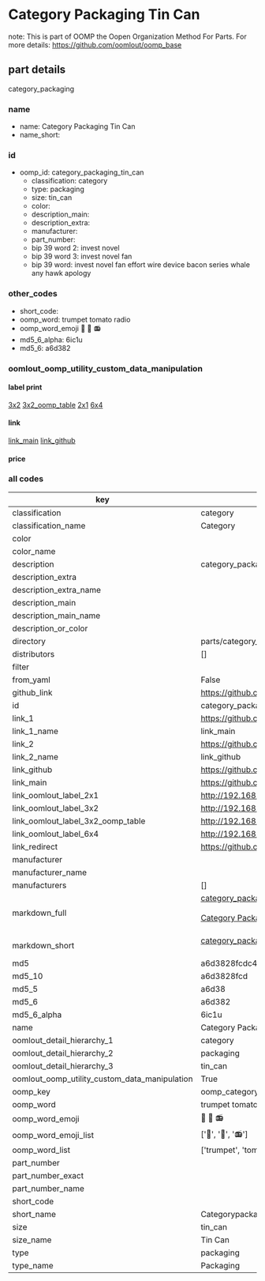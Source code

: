 # Category Packaging Tin Can  

note: This is part of OOMP the Oopen Organization Method For Parts. For more details: https://github.com/oomlout/oomp_base

##  part details
  



category_packaging



### name
* name: Category Packaging Tin Can
* name_short: 
### id
* oomp_id: category_packaging_tin_can
  * classification: category
  * type: packaging
  * size: tin_can
  * color: 
  * description_main: 
  * description_extra: 
  * manufacturer: 
  * part_number: 
  * bip 39 word 2: invest novel
  * bip 39 word 3: invest novel fan
  * bip 39 word: invest novel fan effort wire device bacon series whale any hawk apology

### other_codes
* short_code: 
* oomp_word: trumpet tomato radio
* oomp_word_emoji :trumpet: :tomato: :radio:
* md5_6_alpha: 6ic1u
* md5_6: a6d382






### oomlout_oomp_utility_custom_data_manipulation
#### label print
[3x2](http://192.168.1.245:1112/?label=oomp%206ic1u)
[3x2_oomp_table](http://192.168.1.108:1112/?label=oomp%206ic1u)
[2x1](http://192.168.1.242:1112/?label=oomp%206ic1u)
[6x4](http://192.168.1.55:1112/?label=oomp%206ic1u)    

#### link

[link_main](https://github.com/oomlout/oomlout_oomp_version_1_messy/tree/main/parts/category_packaging_tin_can) [link_github](https://github.com/oomlout/oomlout_oomp_version_1_messy/tree/main/parts/category_packaging_tin_can)                             

#### price







### all codes 
| key | value |  
| --- | --- |  
| classification | category |  
| classification_name | Category |  
| color |  |  
| color_name |  |  
| description | category_packaging |  
| description_extra |  |  
| description_extra_name |  |  
| description_main |  |  
| description_main_name |  |  
| description_or_color |   |  
| directory | parts/category_packaging_tin_can |  
| distributors | [] |  
| filter |  |  
| from_yaml | False |  
| github_link | https://github.com/oomlout/oomlout_oomp_part_src/tree/main/parts/category_packaging_tin_can |  
| id | category_packaging_tin_can |  
| link_1 | https://github.com/oomlout/oomlout_oomp_version_1_messy/tree/main/parts/category_packaging_tin_can |  
| link_1_name | link_main |  
| link_2 | https://github.com/oomlout/oomlout_oomp_version_1_messy/tree/main/parts/category_packaging_tin_can |  
| link_2_name | link_github |  
| link_github | https://github.com/oomlout/oomlout_oomp_version_1_messy/tree/main/parts/category_packaging_tin_can |  
| link_main | https://github.com/oomlout/oomlout_oomp_version_1_messy/tree/main/parts/category_packaging_tin_can |  
| link_oomlout_label_2x1 | http://192.168.1.242:1112/?label=oomp%206ic1u |  
| link_oomlout_label_3x2 | http://192.168.1.245:1112/?label=oomp%206ic1u |  
| link_oomlout_label_3x2_oomp_table | http://192.168.1.108:1112/?label=oomp%206ic1u |  
| link_oomlout_label_6x4 | http://192.168.1.55:1112/?label=oomp%206ic1u |  
| link_redirect | https://github.com/oomlout/oomlout_oomp_version_1_messy/tree/main/parts/category_packaging_tin_can |  
| manufacturer |  |  
| manufacturer_name |  |  
| manufacturers | [] |  
| markdown_full | [category_packaging_tin_can](none)<br>[](none)<br>[Category Packaging Tin Can](none)<br><br> |  
| markdown_short | [category_packaging_tin_can](none)<br><br> |  
| md5 | a6d3828fcdc40228f2fe146aa5a5c3af |  
| md5_10 | a6d3828fcd |  
| md5_5 | a6d38 |  
| md5_6 | a6d382 |  
| md5_6_alpha | 6ic1u |  
| name | Category Packaging Tin Can |  
| oomlout_detail_hierarchy_1 | category |  
| oomlout_detail_hierarchy_2 | packaging |  
| oomlout_detail_hierarchy_3 | tin_can |  
| oomlout_oomp_utility_custom_data_manipulation | True |  
| oomp_key | oomp_category_packaging_tin_can |  
| oomp_word | trumpet tomato radio |  
| oomp_word_emoji | :trumpet: :tomato: :radio: |  
| oomp_word_emoji_list | [':trumpet:', ':tomato:', ':radio:'] |  
| oomp_word_list | ['trumpet', 'tomato', 'radio'] |  
| part_number |  |  
| part_number_exact |  |  
| part_number_name |  |  
| short_code |  |  
| short_name | Categorypackaging |  
| size | tin_can |  
| size_name | Tin Can |  
| type | packaging |  
| type_name | Packaging |  
